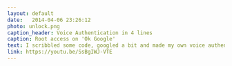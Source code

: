 ```yaml
---
layout: default
date:   2014-04-06 23:26:12
photo: unlock.png
caption_header: Voice Authentication in 4 lines
caption: Root access on 'Ok Google'
text: I scribbled some code, googled a bit and made my own voice authentication system, which sounds so wrong because I just wrote 4 lines.
link: https://youtu.be/SsBgIWJ-VTE
---
```

